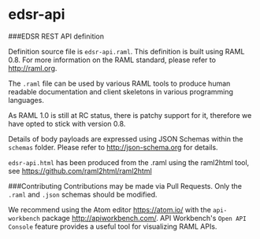 # edsr-api
###EDSR REST API definition

Definition source file is `edsr-api.raml`.
This definition is built using RAML 0.8. For more information on the RAML standard, please refer to http://raml.org.

The `.raml` file can be used by various RAML tools to produce human readable documentation and client skeletons in various programming languages.

As RAML 1.0 is still at RC status, there is patchy support for it, therefore we have opted to stick with version 0.8.

Details of body payloads are expressed using JSON Schemas within the `schemas` folder. Please refer to http://json-schema.org for details.

`edsr-api.html` has been produced from the .raml using the raml2html tool, see https://github.com/raml2html/raml2html


###Contributing
Contributions may be made via Pull Requests. Only the `.raml` and `.json` schemas should be modified.

We recommend using the Atom editor https://atom.io/ with the `api-workbench` package http://apiworkbench.com/. API Workbench's `Open API Console` feature provides a useful tool for visualizing RAML APIs.
